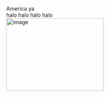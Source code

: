 America ya  
halo halo halo halo  
<img width="259" height="194" alt="image" src="https://github.com/user-attachments/assets/2a2d36ce-b01c-4ad6-a30a-7e8651dd7b03" />
